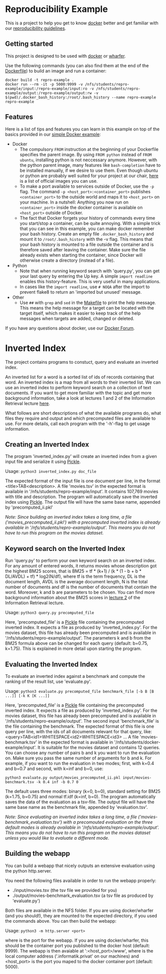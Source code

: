 # Reproducibility Example

This is a project to help you get to know [docker](https://www.docker.com/) better and get familiar with our [reproducibility guidelines](https://ad-wiki.informatik.uni-freiburg.de/teaching/Reproducibility).

## Getting started

This project is designed to be used with [docker](https://www.docker.com/) or [wharfer](https://github.com/ad-freiburg/wharfer).

Use the following commands (you can also find them at the end of the [Dockerfile](Dockerfile)) to build an image and run a container:

```
docker build -t repro-example .
docker run --rm -it -p 5000:9999 -v /nfs/students/repro-example/input:/repro-example/input:ro -v /nfs/students/repro-example/output:/repro-example/output:rw -v $(pwd)/.docker_bash_history:/root/.bash_history --name repro-example repro-example
```

## Features

Here is a list of tips and features you can learn in this example on top of the basics provided in our [simple Docker example](https://ad-wiki.informatik.uni-freiburg.de/teaching/DockerExample):
+ Docker
  + The compulsory `FROM` instruction at the beginning of your Dockerfile specifies the parent image.
    By using `FROM python` instead of `FROM ubuntu`, installing python is not neccessary anymore.
    However, with the python parent image, many features like `bash-completion` have to be installed manually, if we desire to use them.
    Even though ubuntu or python are probably well suited for your project at our chair, [here](https://hub.docker.com/search?q=&type=image&image_filter=official) is a list of official images you can use.
  + To make a port available to services outside of Docker, use the `-p` flag.
    The command `-p <host_port>:<container_port>` publishes `<container_port>` to the outside world and maps it to `<host_port>` on your machine.
    In a nutshell: Anything you now run on `<container_port>` inside the docker container is available on `<host_port>` outside of Docker.
  + The fact that Docker forgets your history of commands every time you start/stop a container, can be quite annoying.
    With a simple trick that you can see in this example, you can make docker remember your bash history.
    Create an empty file `.docker_bash_history` and mount it to `/root/.bash_history` with the -v flag.
    This means that your bash history is mounted to a file outside the container and is therefore saved after leaving the container.
    Make sure the file already exists when starting the container, since Docker will otherwise create a directory (instead of a file).
+ Python
  + Note that when running keyword search with 'query.py', you can get your last query by entering the Up key.
    A simple `import readline` enables this history-feature.
    This is very useful in many applications.
  + In cases like the `import readline`, use `# NOQA` after the import to prevent flake8 to return an 'imported but unused' message.
+ Other
  + Use `##` with `grep` and `sed` in the [Makefile](Makefile) to print the help message.
    This means the help message for a target can be located with the target itself, which makes it easier to keep track of the help messages when targets are added, changed or deleted.

If you have any questions about docker, use our [Docker Forum](https://daphne.informatik.uni-freiburg.de/forum/viewforum.php?f=1083).

# Inverted Index

The project contains programs to constuct, query and evaluate an inverted index.

An inverted list for a word is a sorted list of ids of records containing that word.
An inverted index is a map from all words to their inverted list.
We can use an inverted index to perform keyword search on a collection of text documents.
If you want to get more familiar with the topic and get more background information,
take a look at lectures 1 and 2 of the Information Retrieval lecture
[here](https://ad-wiki.informatik.uni-freiburg.de/teaching/InformationRetrievalWS1920 "Information Retrieval").

What follows are short descriptions of what the available programs do, what files they require and output and which precomputed files are available to use.
For more details, call each program with the '-h'-flag to get usage information.

## Creating an Inverted Index

The program 'inverted_index.py' will create an inverted index from a given input file and serialize it using [Pickle](https://docs.python.org/3/library/pickle.html).

Usage: `python3 inverted_index.py doc_file`

The expected format of the input file is one document per line, in the format \<title\>TAB\<description\>.
A file 'movies.tsv' in the expected format is available in '/nfs/students/repro-example/input'.
It contains 107,769 movies with title and description.
The program will automatically save the inverted index using [Pickle](https://docs.python.org/3/library/pickle.html).
The output file will have the same base name, appended by 'precomputed_ii.pkl'

*Note: Since building an inverted index takes a long time, a file ('movies_precomputed_ii.pkl') with a precomputed inverted index is already available in '/nfs/students/repro-example/output'.
This means you do not have to run this program on the movies dataset.*

## Keyword search on the Inverted Index

Run 'query.py' to perform your own keyword search on an inverted index.
For any amount of entered words, it returns movies whose description got the highest BM25 scores, that is
BM25 = tf * (k+1) / (k * (1 - b + b * DL/AVDL) + tf) * log2(N/df),
where tf is the term frequency, DL is the document length, AVDL is the average document length, N is the total number of documents and df is the number of documents that contain the word.
Moreover, k and b are parameters to be chosen.
You can find more background information about the BM25 scores in [lecture 2](https://daphne.informatik.uni-freiburg.de/ws1920/InformationRetrieval/svn/public/slides/lecture-02.pdf) of the Information Retrieval lecture.

Usage: `python3 query.py precomputed_file`

Here, 'precomputed_file' is a [Pickle](https://docs.python.org/3/library/pickle.html) file containing the precomputed inverted index.
It expects a file as produced by 'inverted_index.py'.
For the movies dataset, this file has already been precomputed and is available in '/nfs/students/repro-example/output'.
The parameters k and b from the BM25 formula above can be changed for each query (default: b=0.75, k=1.75).
This is explained in more detail upon starting the program.

## Evaluating the Inverted Index

To evaluate an inverted index against a benchmark and compute the ranking of the result list, use 'evaluate.py'.

Usage: `python3 evaluate.py precomputed_file benchmark_file [-b B [B ...]] [-k K [K ...]]`

Here, 'precomputed_file' is a [Pickle](https://docs.python.org/3/library/pickle.html) file containing the precomputed inverted index.
It expects a file as produced by 'inverted_index.py'.
For the movies dataset, this file has already been precomputed and is available in '/nfs/students/repro-example/output'.
The second input 'benchmark_file' is the file containing the benchmark.
The expected format of this file is one query per line, with the ids of all documents relevant for that query, like:
\<query\>TAB\<id1\>WHITESPACE\<id2\>WHITESPACE\<id3\> ...
A file 'movies-benchmark.tsv' in the expected format is available in '/nfs/students/docker-example/input'.
It is suitable for the movies dataset and contains 12 queries.
You can choose any number of pairs b and k you want to run the evaluation on.
Make sure you pass the same number of arguments for b and k.
For example, if you want to run the evaluation in two modes; first, with k=0.4 and b=0.7 and second, with k=inf and b=0, use:

`python3 evaluate.py output/movies_precomputed_ii.pkl input/movies-benchmark.tsv -k 0.4 inf -b 0.7 0`

The default uses three modes: binary (k=0, b=0), standard setting for BM25 (k=1.75, b=0.75) and normal tf.idf (k=inf, b=0).
The program automatically saves the data of the evaluation as a tsv-file.
The output file will have the same base name as the benchmark file, appended by 'evaluation.tsv'.

*Note: Since evaluating an inverted index takes a long time, a file ('movies-benchmark_evaluation.tsv') with a precomouted evaluation on the three default modes is already available in '/nfs/students/repro-example/output'.
This means you do not have to run this program on the movies dataset unless you would like to evaluate a different mode.*

## Building the webapp

You can build a webapp that nicely outputs an extensive evaluation using the python http.server.

You need the following files available in order to run the webapp properly:

+ ./input/movies.tsv (the tsv file we provided for you)
+ ./output/movies-benchmark_evaluation.tsv (a tsv file as produced by 'evaluate.py')

Both files are available in the NFS folder.
If you are using docker/wharfer (and you should!), they are mounted to the expected directory, if you used the commands above.
You can then build the webapp:

Usage: `python3 -m http.server <port>`

where <port> is the port for the webapp.
If you are using docker/wharfer, this should be the container port you published to the docker host (default: 9999).
The webapp is then avaiable at '<host>:<host_port>/www',
where <host> is the local computer address ('<machine>.informatik.privat' on our machines)
and <host_port> is the port you maped to the docker container port (default: 5000).
